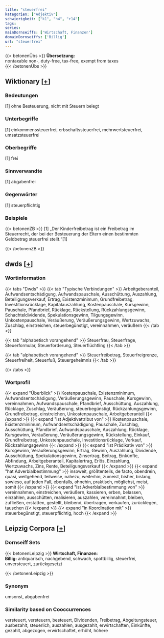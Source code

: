 ```yaml
---
title: "steuerfrei"
kategorien: ["Adjektiv"]
schwierigkeit: ["k1", "h4", "r14"]
tags:
series:
mainDornseiffs: ['Wirtschaft, Finanzen']
domainDornseiffs: ['Billig']
url: "steuerfrei"
---
```


{{< betonenÜbs >}}
**Übersetzung:**  
nontaxable non-, duty-free, tax-free, exempt from  taxes  
{{< /betonenÜbs >}}

## Wiktionary [[+](https://de.wiktionary.org/wiki/steuerfrei)]

### Bedeutungen
[1] ohne Besteuerung, nicht mit Steuern belegt  

### Unterbegriffe
[1] einkommenssteuerfrei, erbschaftssteuerfrei, mehrwertsteuerfrei,  umsatzsteuerfrei  

### Oberbegriffe
[1] frei  

### Sinnverwandte
[1] abgabenfrei  

### Gegenwörter
[1] steuerpflichtig  

### Beispiele
{{< betonenZB >}}
[1] „Der Kinderfreibetrag ist ein Freibetrag im Steuerrecht, der bei der Besteuerung der Eltern einen bestimmten Geldbetrag steuerfrei stellt.“[1]  

{{< /betonenZB >}}


## dwds [[+](https://www.dwds.de/wb/steuerfrei)]

### Wortinformation
{{< tabs "Dwds" >}}
{{< tab "Typische Verbindungen" >}}
Arbeitgeberanteil, Aufwandsentschädigung, Aufwandspauschale, Ausschüttung, Auszahlung, Beteiligungsverkauf, Ertrag, Existenzminimum, Grundfreibetrag, Investitionsrücklage, Kapitalauszahlung, Kostenpauschale, Kursgewinn, Pauschale, Pfandbrief, Rücklage, Rückstellung, Rückzahlungsgewinn, Schachteldividende, Spekulationsgewinn, Tilgungsgewinn, Unkostenpauschale, Veräußerung, Veräußerungsgewinn, Wertzuwachs, Zuschlag, einstreichen, steuerbegünstigt, vereinnahmen, veräußern
{{< /tab >}}

{{< tab "alphabetisch vorangehend" >}}
Steuerfrau, Steuerfrage, Steuerformular, Steuerforderung, Steuerflüchtling
{{< /tab >}}

{{< tab "alphabetisch vorangehend" >}}
Steuerfreibetrag, Steuerfreigrenze, Steuerfreiheit, Steuerfuß, Steuergeheimnis
{{< /tab >}}

{{< /tabs >}}

### Wortprofil
{{< expand "Überblick" >}} Kostenpauschale, Existenzminimum, Aufwandsentschädigung, Veräußerungsgewinn, Pauschale, Kursgewinn, vereinnahmen, Aufwandspauschale, Pfandbrief, Ausschüttung, Auszahlung, Rücklage, Zuschlag, Veräußerung, steuerbegünstigt, Rückzahlungsgewinn, Grundfreibetrag, einstreichen, Unkostenpauschale, Arbeitgeberanteil {{< /expand >}}
{{< expand "ist Adjektivattribut von" >}} Kostenpauschale, Existenzminimum, Aufwandsentschädigung, Pauschale, Zuschlag, Ausschüttung, Pfandbrief, Aufwandspauschale, Auszahlung, Rücklage, Kursgewinn, Veräußerung, Veräußerungsgewinn, Rückstellung, Einkauf, Grundfreibetrag, Unkostenpauschale, Investitionsrücklage, Verkauf, Rückzahlungsgewinn {{< /expand >}}
{{< expand "ist Prädikativ von" >}} Kursgewinn, Veräußerungsgewinn, Ertrag, Gewinn, Auszahlung, Dividende, Ausschüttung, Spekulationsgewinn, Zinsertrag, Beitrag, Einkünfte, Abfindung, Arbeitgeberanteil, Kapitalertrag, Erlös, Einzahlung, Wertzuwachs, Zins, Rente, Beteiligungsverkauf {{< /expand >}}
{{< expand "hat Adverbialbestimmung" >}} insoweit, größtenteils, de facto, obendrein, quasi, weitgehend, teilweise, nahezu, weiterhin, zumeist, bisher, bislang, sowieso, auf jeden Fall, ebenfalls, ohnehin, praktisch, möglichst, meist, somit {{< /expand >}}
{{< expand "ist Adverbialbestimmung von" >}} vereinnahmen, einstreichen, veräußern, kassieren, erben, belassen, einzahlen, ausschütten, realisieren, auszahlen, vereinnahmt, bleiben, zufließen, erstatten, gestellt, bleibend, übertragen, verkaufen, zurücklegen, tauschen {{< /expand >}}
{{< expand "in Koordination mit" >}} steuerbegünstigt, steuerpflichtig, hoch {{< /expand >}}

## Leipzig Corpora [[+](https://corpora.uni-leipzig.de/en/res?word=steuerfrei&corpusId=deu_newscrawl-public_2018)]

### Dornseiff Sets
{{< betonenLeipzig >}}
**Wirtschaft, Finanzen:**  
**Billig:** antiquarisch, nachgebend, schwach, spottbillig, steuerfrei, unversteuert, zurückgesetzt  

{{< /betonenLeipzig >}}

### Synonym
umsonst, abgabenfrei


### Similarity based on Cooccurrences
versteuert, versteuern, besteuert, Dividenden, Freibetrag, Abgeltungsteuer, ausbezahlt, steuerlich, auszahlen, ausgezahlt, erwirtschaften, Einkünfte, gezahlt, abgezogen, erwirtschaftet, erhöht, höhere

